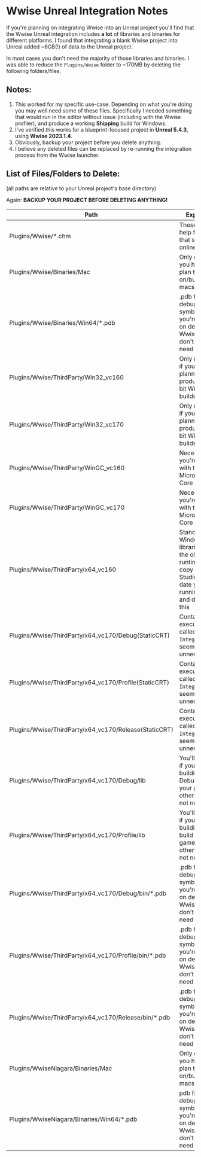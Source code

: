 # Wwise Unreal Integration Notes
If you're planning on integrating Wwise into an Unreal project you'll find that the Wwise Unreal integration includes **a lot** of libraries and binaries for different platforms. I found that integrating a blank Wwise project into Unreal added ~6GB(!) of data to the Unreal project.

In most cases you don't need the majority of those libraries and binaries. I was able to reduce the `Plugins/Wwise` folder to ~170MB by deleting the following folders/files.

## Notes:
1. This worked for my specific use-case. Depending on what you're doing you may well need some of these files. Specifically I needed something that would run in the editor without issue (including with the Wwise profiler), and produce a working **Shipping** build for Windows.
2. I've verified this works for a blueprint-focused project in **Unreal 5.4.3**, using **Wwise 2023.1.4**.
3. Obviously, backup your project before you delete anything.
4. I believe any deleted files can be replaced by re-running the integration process from the Wwise launcher.

## List of Files/Folders to Delete:
(all paths are relative to your Unreal project's base directory)

Again: **BACKUP YOUR PROJECT BEFORE DELETING ANYTHING!**

|Path													|Explanation|
|-------------------------------------------------------|-----------|
|Plugins/Wwise/\*.chm									|These are just help files; all of that stuff is online anyway|
|Plugins/Wwise/Binaries/Mac								|Only delete if you have no plan to work on/build for macs|
|Plugins/Wwise/Binaries/Win64/*.pdb						|.pdb files are debugging symbols; unless you're planning on debugging Wwise itself I don't think you need these|
|Plugins/Wwise/ThirdParty/Win32_vc160					|Only necessary if you're planning on producing 32-bit Windows builds|
|Plugins/Wwise/ThirdParty/Win32_vc170					|Only necessary if you're planning on producing 32-bit Windows builds|
|Plugins/Wwise/ThirdParty/WinGC_vc160					|Necessary if you're working with the Microsoft Game Core API|
|Plugins/Wwise/ThirdParty/WinGC_vc170					|Necessary if you're working with the Microsoft Game Core API|
|Plugins/Wwise/ThirdParty/x64_vc160						|Standard 64-bit Windows libraries, but for the older vc160 runtime. If your copy of Visual Studio is up to date you'll be running vc170, and don't need this|
|Plugins/Wwise/ThirdParty/x64_vc170/Debug(StaticCRT)	|Contains an executable called `IntegrationDemo`; seems unnecessary|
|Plugins/Wwise/ThirdParty/x64_vc170/Profile(StaticCRT)	|Contains an executable called `IntegrationDemo`; seems unnecessary|
|Plugins/Wwise/ThirdParty/x64_vc170/Release(StaticCRT)	|Contains an executable called `IntegrationDemo`; seems unnecessary|
|Plugins/Wwise/ThirdParty/x64_vc170/Debug/lib			|You'll need this if you plan on building a Debug build of your game, but otherwise it's not necessary|
|Plugins/Wwise/ThirdParty/x64_vc170/Profile/lib			|You'll need this if you plan on building a Profile build of your game, but otherwise it's not necessary|
|Plugins/Wwise/ThirdParty/x64_vc170/Debug/bin/\*.pdb	|.pdb files are debugging symbols; unless you're planning on debugging Wwise itself I don't think you need these|
|Plugins/Wwise/ThirdParty/x64_vc170/Profile/bin/\*.pdb	|.pdb files are debugging symbols; unless you're planning on debugging Wwise itself I don't think you need these|
|Plugins/Wwise/ThirdParty/x64_vc170/Release/bin/\*.pdb	|.pdb files are debugging symbols; unless you're planning on debugging Wwise itself I don't think you need these|
|Plugins/WwiseNiagara/Binaries/Mac						|Only delete if you have no plan to work on/build for macs|
|Plugins/WwiseNiagara/Binaries/Win64/\*.pdb				|pdb files are debugging symbols; unless you're planning on debugging Wwise itself I don't think you need these|
